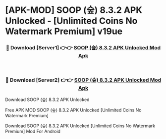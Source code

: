 # [APK-MOD] SOOP (숲) 8.3.2 APK Unlocked - [Unlimited Coins No Watermark Premium] v19ue



<div align="center">
<h3>🔴 Download [Server1] 👉👉 <a href="https://momento.my/?title=SOOP_(숲)_8.3.2_APK_Unlocked">SOOP (숲) 8.3.2 APK Unlocked Mod Apk</a></h3><br>

<h3>🔴 Download [Server2] 👉👉 <a href="https://momento.my/?title=SOOP_(숲)_8.3.2_APK_Unlocked">SOOP (숲) 8.3.2 APK Unlocked Mod Apk</a></h3>
</div>



Download SOOP (숲) 8.3.2 APK Unlocked 

Free APK MOD SOOP (숲) 8.3.2 APK Unlocked [Unlimited Coins No Watermark Premium]

Download SOOP (숲) 8.3.2 APK Unlocked [Unlimited Coins No Watermark Premium] Mod For Android
